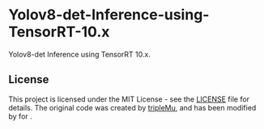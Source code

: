 # Yolov8-det-Inference-using-TensorRT-10.x
Yolov8-det Inference using TensorRT 10.x.

## License
This project is licensed under the MIT License - see the [LICENSE](./LICENSE) file for details.
The original code was created by [tripleMu](#https://github.com/triple-Mu/YOLOv8-TensorRT), and has been modified by <Akiy071> for <myself>.
